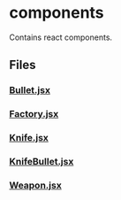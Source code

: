 # components

Contains react components.
<!-- start generated readme -->

## Files  

### [Bullet.jsx](Bullet.jsx.md)  


### [Factory.jsx](Factory.jsx.md)  


### [Knife.jsx](Knife.jsx.md)  


### [KnifeBullet.jsx](KnifeBullet.jsx.md)  


### [Weapon.jsx](Weapon.jsx.md)  


<!-- end generated readme -->